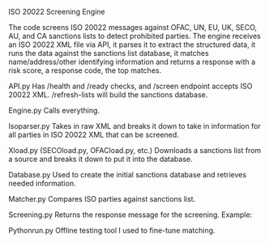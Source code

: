 ISO 20022 Screening Engine

The code screens ISO 20022 messages against OFAC, UN, EU, UK, SECO, AU, and CA sanctions lists to detect prohibited parties.
The engine receives an ISO 20022 XML file via API, it parses it to extract the structured data, it runs the data against the sanctions list database, it matches name/address/other identifying information and returns a response with a risk score, a response code, the top matches.



API.py
Has /health and /ready checks, and /screen endpoint accepts ISO 20022 XML. /refresh-lists will build the sanctions database.

Engine.py
Calls everything.

Isoparser.py
Takes in raw XML and breaks it down to take in information for all parties in ISO 20022 XML that can be screened.

Xload.py (SECOload.py, OFACload.py, etc.)
Downloads a sanctions list from a source and breaks it down to put it into the database.

Database.py
Used to create the initial sanctions database and retrieves needed information.

Matcher.py
Compares ISO parties against sanctions list.

Screening.py
Returns the response message for the screening.
Example:





Pythonrun.py
Offline testing tool I used to fine-tune matching.

